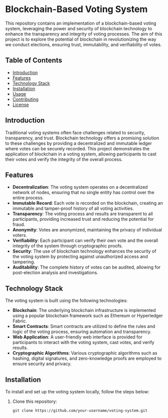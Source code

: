 # Blockchain-Based Voting System

This repository contains an implementation of a blockchain-based voting system, leveraging the power and security of blockchain technology to enhance the transparency and integrity of voting processes. The aim of this project is to explore the potential of blockchain in revolutionizing the way we conduct elections, ensuring trust, immutability, and verifiability of votes.

## Table of Contents
- [Introduction](#introduction)
- [Features](#features)
- [Technology Stack](#technology-stack)
- [Installation](#installation)
- [Usage](#usage)
- [Contributing](#contributing)
- [License](#license)

## Introduction
Traditional voting systems often face challenges related to security, transparency, and trust. Blockchain technology offers a promising solution to these challenges by providing a decentralized and immutable ledger where votes can be securely recorded. This project demonstrates the application of blockchain in a voting system, allowing participants to cast their votes and verify the integrity of the overall process.

## Features
- **Decentralization**: The voting system operates on a decentralized network of nodes, ensuring that no single entity has control over the entire process.
- **Immutable Record**: Each vote is recorded on the blockchain, creating an immutable and tamper-proof history of all voting activities.
- **Transparency**: The voting process and results are transparent to all participants, providing increased trust and reducing the potential for fraud.
- **Anonymity**: Votes are anonymized, maintaining the privacy of individual voters.
- **Verifiability**: Each participant can verify their own vote and the overall integrity of the system through cryptographic proofs.
- **Security**: The use of blockchain technology enhances the security of the voting system by protecting against unauthorized access and tampering.
- **Auditability**: The complete history of votes can be audited, allowing for post-election analysis and investigations.

## Technology Stack
The voting system is built using the following technologies:
- **Blockchain**: The underlying blockchain infrastructure is implemented using a popular blockchain framework such as Ethereum or Hyperledger Fabric.
- **Smart Contracts**: Smart contracts are utilized to define the rules and logic of the voting process, ensuring automation and transparency.
- **Web Application**: A user-friendly web interface is provided for participants to interact with the voting system, cast votes, and verify results.
- **Cryptographic Algorithms**: Various cryptographic algorithms such as hashing, digital signatures, and zero-knowledge proofs are employed to ensure security and privacy.

## Installation
To install and set up the voting system locally, follow the steps below:

1. Clone this repository:
   ```shell
   git clone https://github.com/your-username/voting-system.git
